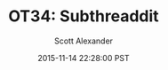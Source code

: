 ---
layout: podcast
title: "OT34: Subthreaddit"
author: Scott Alexander
description: https://slatestarcodex.com/2015/11/14/ot34-subthreaddit/
date: 2015-11-14 22:28:00 PST
length: 256518
duration: 64
guid: ot34-subthreaddit
---